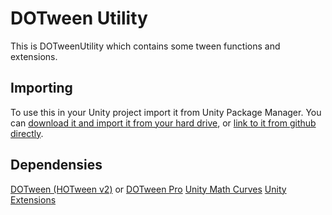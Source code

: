 # DOTween Utility

This is DOTweenUtility which contains some tween functions and extensions.

## Importing

To use this in your Unity project import it from Unity Package Manager. You can [download it and import it from your hard drive](https://docs.unity3d.com/Manual/upm-ui-local.html), or [link to it from github directly](https://docs.unity3d.com/Manual/upm-ui-giturl.html).

## Dependensies

[DOTween (HOTween v2)](https://assetstore.unity.com/packages/tools/animation/dotween-hotween-v2-27676) or [DOTween Pro](https://assetstore.unity.com/packages/tools/visual-scripting/dotween-pro-32416)
[Unity Math Curves](https://github.com/EwigeDreamer/unity-mathcurves)
[Unity Extensions](https://github.com/EwigeDreamer/unity-extensions)